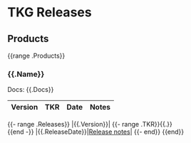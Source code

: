 # TKG Releases

## Products
{{range .Products}}
### {{.Name}}
Docs: {{.Docs}}

|Version|TKR|Date|Notes|
|-------|---|----|-----|
{{- range .Releases}}
|{{.Version}}|
    {{- range .TKR}}{{.}}<br />{{end -}}
|{{.ReleaseDate}}|[Release notes]({{.ReleaseNotes}})|
{{- end}}
{{end}}

